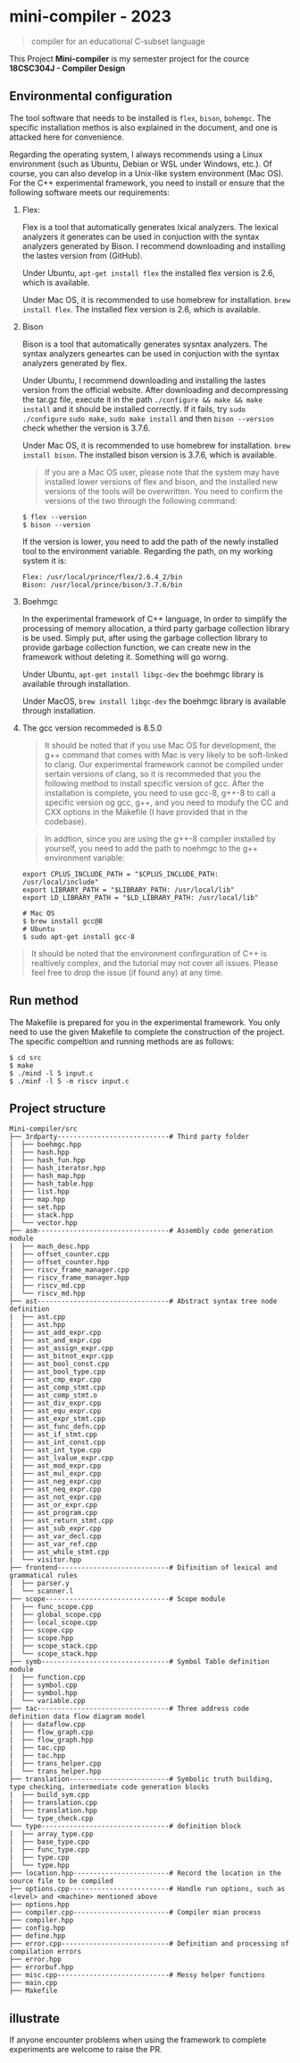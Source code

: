 # mini-compiler - 2023
> compiler for an educational C-subset language

This Project **Mini-compiler** is my semester project for the cource **18CSC304J - Compiler Design**


## Environmental configuration

The tool software that needs to be installed is `flex`, `bison`, `bohemgc`. The specific installation methos is also explained in the document, and one is attacked here for convenience.

Regarding the operating system, I always recommends using a Linux environment (such as Ubuntu, Debian or WSL under Windows, etc.). Of course, you can also develop in a Unix-like system environment (Mac OS). For the C++ experimental framework, you need to install or ensure that the following software meets our requirements:

1. Flex: 

    Flex is a tool that automatically generates lxical analyzers. The lexical analyzers it generates can be used in conjuction with the syntax analyzers generated by Bison. I recommend downloading and installing the lastes version from (GitHub).

    Under Ubuntu, `apt-get install flex` the installed flex version is 2.6, which is available.

    Under Mac OS, it is recommended to use homebrew for installation. `brew install flex`. The installed flex version is 2.6, which is available.

2. Bison

    Bison is a tool that automatically generates sysntax analyzers. The syntax analyzers geneartes can be used in conjuction with the syntax analyzers generated by flex.
 
    Under Ubuntu, I recommend downloading and installing the lastes version from the official website. After downloading and decompressing the tar.gz file, execute it in the path `./configure && make && make install` and it should be installed correctly. If it fails, try `sudo ./configure` `sudo make`, `sudo make install` and then `bison --version` check whether the version is 3.7.6.

    Under Mac OS, it is recommended to use homebrew for installation. `brew install bison`. The installed bison version is 3.7.6, which is available.

    > If you are a Mac OS user, please note that the system may have installed lower versions of flex and bison, and the installed new versions of the tools will be overwritten. You need to confirm the versions of the two through the following command:

    ```
    $ flex --version
    $ bison --version
    ```

    If the version is lower, you need to add the path of the newly installed tool to the environment variable. Regarding the path, on my working system it is:

    ```
    Flex: /usr/local/prince/flex/2.6.4_2/bin
    Bison: /usr/local/prince/bison/3.7.6/bin
    ```

3. Boehmgc

    In the experimental framework of C++ language, In order to simplify the processing of memory allocation, a third party garbage collection library is be used. Simply put, after using the garbage collection library to provide garbage collection function, we can create new in the framework without deleting it. Something will go worng.

    Under Ubuntu, `apt-get install libgc-dev` the boehmgc library is available through installation.

    Under MacOS, `brew install libgc-dev` the boehmgc library is available through installation.

4. The gcc version recommeded is 8.5.0

    > It should be noted that if you use Mac OS for development, the g++ command that comes with Mac is very likely to be soft-linked to clang. Our experimental framework cannot be compiled under sertain versions of clang, so it is recommeded that you the following method to install specific version of gcc. After the installation is complete, you need to use gcc-8, g++-8 to call a specific version og gcc, g++, and you need to modufy the CC and CXX options in the Makefile (I have provided that in the codebase).

    >In addtion, since you are using the g++-8 compiler installed by yourself, you need to add the path to noehmgc to the g++ environment variable:

    ```
    export CPLUS_INCLUDE_PATH = "$CPLUS_INCLUDE_PATH: /usr/local/include"
    export LIBRARY_PATH = "$LIBRARY_PATH: /usr/local/lib"
    export LD_LIBRARY_PATH = "$LD_LIBRARY_PATH: /usr/local/lib"
    ```

    ```
    # Mac OS
    $ brew install gcc@8
    # Ubuntu
    $ sudo apt-get install gcc-8
    ```
> It should be noted that the environment confirguration of C++ is realtively complex, and the tutorial may not cover all issues. Please feel free to drop the issue (if found any) at any time.

## Run method

The Makefile is prepared for you in the experimental framework.  You only need to use the given Makefile to complete the construction of the project. The specific compeltion and running methods are as follows:

   
    $ cd src
    $ make
    $ ./mind -l 5 input.c
    $ ./minf -l 5 -m riscv input.c
    

## Project structure

    Mini-compiler/src
    ├── 3rdparty----------------------------# Third party folder
    |  ├── boehmgc.hpp
    |  ├── hash.hpp
    |  ├── hash_fun.hpp
    |  ├── hash_iterator.hpp
    |  ├── hash_map.hpp
    |  ├── hash_table.hpp
    |  ├── list.hpp
    |  ├── map.hpp
    |  ├── set.hpp
    |  ├── stack.hpp
    |  └── vector.hpp
    ├── asm---------------------------------# Assembly code generation module
    |  ├── mach_desc.hpp					
    |  ├── offset_counter.cpp
    |  ├── offset_counter.hpp
    |  ├── riscv_frame_manager.cpp
    |  ├── riscv_frame_manager.hpp
    |  ├── riscv_md.cpp
    |  └── riscv_md.hpp
    ├── ast---------------------------------# Abstract syntax tree node definition 
    |  ├── ast.cpp
    |  ├── ast.hpp
    |  ├── ast_add_expr.cpp
    |  ├── ast_and_expr.cpp
    |  ├── ast_assign_expr.cpp
    |  ├── ast_bitnot_expr.cpp
    |  ├── ast_bool_const.cpp
    |  ├── ast_bool_type.cpp
    |  ├── ast_cmp_expr.cpp
    |  ├── ast_comp_stmt.cpp
    |  ├── ast_comp_stmt.o
    |  ├── ast_div_expr.cpp
    |  ├── ast_equ_expr.cpp
    |  ├── ast_expr_stmt.cpp
    |  ├── ast_func_defn.cpp
    |  ├── ast_if_stmt.cpp
    |  ├── ast_int_const.cpp
    |  ├── ast_int_type.cpp
    |  ├── ast_lvalue_expr.cpp
    |  ├── ast_mod_expr.cpp
    |  ├── ast_mul_expr.cpp
    |  ├── ast_neg_expr.cpp
    |  ├── ast_neq_expr.cpp
    |  ├── ast_not_expr.cpp
    |  ├── ast_or_expr.cpp
    |  ├── ast_program.cpp
    |  ├── ast_return_stmt.cpp
    |  ├── ast_sub_expr.cpp
    |  ├── ast_var_decl.cpp
    |  ├── ast_var_ref.cpp
    |  ├── ast_while_stmt.cpp
    |  └── visitor.hpp
    ├── frontend----------------------------# Difinition of lexical and grammatical rules
    |  ├── parser.y
    |  └── scanner.l
    ├── scope-------------------------------# Scope module
    |  ├── func_scope.cpp
    |  ├── global_scope.cpp
    |  ├── local_scope.cpp
    |  ├── scope.cpp
    |  ├── scope.hpp
    |  ├── scope_stack.cpp
    |  └── scope_stack.hpp
    ├── symb--------------------------------# Symbol Table definition module
    |  ├── function.cpp
    |  ├── symbol.cpp
    |  ├── symbol.hpp
    |  └── variable.cpp
    ├── tac---------------------------------# Three address code definition data flow diagram model
    |  ├── dataflow.cpp
    |  ├── flow_graph.cpp
    |  ├── flow_graph.hpp
    |  ├── tac.cpp
    |  ├── tac.hpp
    |  ├── trans_helper.cpp
    |  └── trans_helper.hpp
    ├── translation-------------------------# Symbolic truth building, type checking, intermediate code generation blocks
    |  ├── build_sym.cpp
    |  ├── translation.cpp
    |  ├── translation.hpp
    |  └── type_check.cpp
    └── type--------------------------------# definition block
    |  ├── array_type.cpp
    |  ├── base_type.cpp
    |  ├── func_type.cpp
    |  ├── type.cpp
    |  └── type.hpp
    ├── location.hpp------------------------# Record the location in the source file to be compiled
    ├── options.cpp-------------------------# Handle run options, such as <level> and <machine> mentioned above
    ├── options.hpp
    ├── compiler.cpp------------------------# Compiler mian process
    ├── compiler.hpp
    ├── config.hpp
    ├── define.hpp
    ├── error.cpp---------------------------# Definition and processing of compilation errors
    ├── error.hpp
    ├── errorbuf.hpp
    ├── misc.cpp----------------------------# Messy helper functions
    ├── main.cpp
    ├── Makefile
    
    

## illustrate

If anyone encounter problems when using the framework to complete experiments are welcome to raise the PR.

    